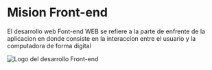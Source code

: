 # Mision Front-end
El desarrollo web Font-end WEB se refiere a la parte de enfrente de la aplicacion en donde consiste en la interaccion entre el usuario y la computadora de forma digital

![Logo del desarrollo Front-end](https://upload.wikimedia.org/wikipedia/commons/thumb/b/bf/Front-end-logo-color%402x.png/220px-Front-end-logo-color%402x.png)
